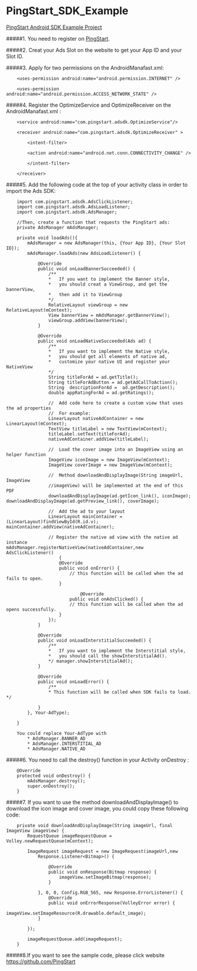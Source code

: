 # PingStart_SDK_Example

[PingStart Android SDK Example Project](http://pingstart.com)


#####1.	You need to register on [PingStart](http://www.pingstart.com/login).

#####2.	Creat your Ads Slot on the website to get your App ID and your Slot ID.

#####3.	Apply for two permissions on the AndroidManafast.xml:

		<uses-permission android:name="android.permission.INTERNET" />

		<uses-permission android:name="android.permission.ACCESS_NETWORK_STATE" />

#####4. Register the OptimizeService and OptimizeReceiver on the AndroidManafast.xml :

		<service android:name="com.pingstart.adsdk.OptimizeService"/>

		<receiver android:name="com.pingstart.adsdk.OptimizeReceiver" > 

			<intent-filter>

			<action android:name="android.net.conn.CONNECTIVITY_CHANGE" /> 

			</intent-filter>

		</receiver>

#####5. Add the following code at the top of your activity class in order to import the Ads SDK:

		import com.pingstart.adsdk.AdsClickListener;
		import com.pingstart.adsdk.AdsLoadListener;
		import com.pingstart.adsdk.AdsManager;

		//Then, create a function that requests the PingStart ads:
		private AdsManager mAdsManager;

		private void loadAds(){
			mAdsManager = new AdsManager(this, {Your App ID}, {Your Slot ID});
			mAdsManager.loadAds(new AdsLoadListener() {

				@Override
				public void onLoadBannerSucceeded() {
					/**
					*	If you want to implement the Banner style,
					*	you should creat a ViewGroup, and get the bannerView,
					*	then add it to ViewGroup
					*/
					RelativeLayout viewGroup = new RelativeLayout(mContext); 
					View bannerView = mAdsManager.getBannerView(); 
					viewGroup.addView(bannerView);
				}
				
				@Override
				public void onLoadNativeSucceeded(Ads ad) {
					/**
					*	If you want to implement the Native style,
					*	you should get all elements of native ad,
					*	customize your native UI and register your NativeView
					*/
					String titleForAd = ad.getTitle();
					String titleForAdButton = ad.getAdCallToAction(); 
					String 	descriptionForAd = 	ad.getDescription();
					double appRatingForAd = ad.getRatings();

					//	Add code here to create a custom view that uses the ad properties
					//	For example:
					LinearLayout nativeAdContainer = new LinearLayout(mContext);
					TextView titleLabel = new TextView(mContext);
					titleLabel.setText(titleForAd);
					nativeAdContainer.addView(titleLabel);

					//	Load the cover image into an ImageView using an helper function 			
					ImageView iconImage = new ImageView(mContext);
					ImageView coverImage = new ImageView(mContext);

					//	Method downloadAndDisplayImage(String imageUrl, ImageView 
					//imageView) will be implemented at the end of this PDF 
					downloadAndDisplayImage(ad.getIcon_link(), iconImage);										downloadAndDisplayImage(ad.getPreview_link(), coverImage);
				
					//	Add the ad to your layout
					LinearLayout mainContainer = (LinearLayout)findViewById(R.id.v); 								mainContainer.addView(nativeAdContainer);
				
					// Register the native ad view with the native ad instance   									mAdsManager.registerNativeView(nativeAdContainer,new AdsClickListener()
						{
						@Override
						public void onError() {
							// this function will be called when the ad fails to open.
						}

            					@Override
           		 			public void onAdsClicked() {
							// this function will be called when the ad opens successfully.
						}
					});
				}

				@Override
				public void onLoadInterstitialSucceeded() { 
					/**
					*	If you want to implement the Interstitial style,
					*	you should call the showInterstitialAd().
					*/ manager.showInterstitialAd();
				}

				@Override
				public void onLoadError() { 
					/**
					* This function will be called when SDK fails to load. */

				}
			}, Your-AdType);

		}

		You could replace Your-AdType with 
			* AdsManager.BANNER_AD		
			* AdsManager.INTERSTITIAL_AD 
			* AdsManager.NATIVE_AD


#####6.	You need to call the destroy() function in your Activity onDestroy :

		@Override
		protected void onDestroy() {
			mAdsManager.destroy();
			super.onDestroy();
		}


#####7.	If you want to use the method downloadAndDisplayImage() to download the icon image and cover image, you could copy these following code:

		private void downloadAndDisplayImage(String imageUrl, final ImageView imageView) { 
			RequestQueue imageRequestQueue = Volley.newRequestQueue(mContext); 			

			ImageRequest imageRequest = new ImageRequest(imageUrl,new
				Response.Listener<Bitmap>() {

					@Override
					public void onResponse(Bitmap response) {
						imageView.setImageBitmap(response);
					}

				}, 0, 0, Config.RGB_565, new Response.ErrorListener() {
					@Override
					public void onErrorResponse(VolleyError error) {
						imageView.setImageResource(R.drawable.default_image);
				}

			});

			imageRequestQueue.add(imageRequest);
		}

		
#####8.If you want to see the sample code, please click  website   	https://github.com/PingStart












